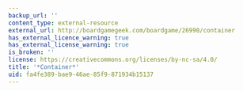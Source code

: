 ```yaml
---
backup_url: ''
content_type: external-resource
external_url: http://boardgamegeek.com/boardgame/26990/container
has_external_licence_warning: true
has_external_license_warning: true
is_broken: ''
license: https://creativecommons.org/licenses/by-nc-sa/4.0/
title: '*Container*'
uid: fa4fe389-bae9-46ae-85f9-871934b15137
---
```

